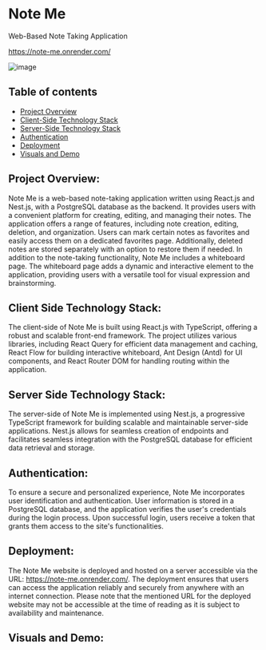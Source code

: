 # Note Me 
  Web-Based Note Taking Application

https://note-me.onrender.com/

<!-- ![video](https://streamable.com/c4fehr) -->
![image](https://iili.io/HgN5NNp.jpg)

 


## Table of contents
* [Project Overview](#project-overview)
* [Client-Side Technology Stack](#client-side-technology-stack)
* [Server-Side Technology Stack](#server-side-technology-stack)
* [Authentication](#authentication)
* [Deployment](#deployment)
* [Visuals and Demo](#visuals-and-demo)


## Project Overview:
Note Me is a web-based note-taking application written using React.js and Nest.js, with a PostgreSQL database as the backend. It provides users with a convenient platform for creating, editing, and managing their notes. The application offers a range of features, including note creation, editing, deletion, and organization. Users can mark certain notes as favorites and easily access them on a dedicated favorites page. Additionally, deleted notes are stored separately with an option to restore them if needed.
In addition to the note-taking functionality, Note Me includes a whiteboard page. The whiteboard page adds a dynamic and interactive element to the application, providing users with a versatile tool for visual expression and brainstorming.

## Client Side Technology Stack:
The client-side of Note Me is built using React.js with TypeScript, offering a robust and scalable front-end framework. The project utilizes various libraries, including React Query for efficient data management and caching, React Flow for building interactive whiteboard, Ant Design (Antd) for UI components, and React Router DOM for handling routing within the application.

## Server Side Technology Stack:
The server-side of Note Me is implemented using Nest.js, a progressive TypeScript framework for building scalable and maintainable server-side applications. Nest.js allows for seamless creation of endpoints and facilitates seamless integration with the PostgreSQL database for efficient data retrieval and storage.

## Authentication:
To ensure a secure and personalized experience, Note Me incorporates user identification and authentication. User information is stored in a PostgreSQL database, and the application verifies the user's credentials during the login process. Upon successful login, users receive a token that grants them access to the site's functionalities.

## Deployment:
The Note Me website is deployed and hosted on a server accessible via the URL: https://note-me.onrender.com/. The deployment ensures that users can access the application reliably and securely from anywhere with an internet connection. Please note that the mentioned URL for the deployed website may not be accessible at the time of reading as it is subject to availability and maintenance.

## Visuals and Demo:

